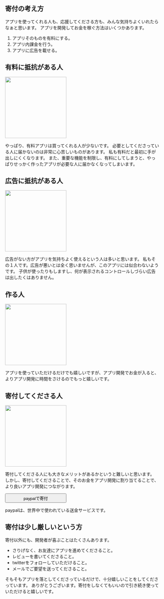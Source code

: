 ## 寄付の考え方
   
アプリを使ってくれる人も、応援してくださる方も、みんな気持ちよくいれたらなぁと思います。
アプリを開発してお金を稼ぐ方法はいくつかあります。
   
1. アプリそのものを有料にする。
2. アプリ内課金を行う。
3. アプリに広告を載せる。
  
## 有料に抵抗がある人
<img src="{{site.baseurl}}/assets/3.png" width="200px">
 
やっぱり、有料アプリは買ってくれる人が少ないです。
必要としてくださっている人に届かないのは非常に心苦しいものがあります。
私も有料だと最初に手が出しにくくなります。
また、重要な機能を制限し、有料にしてしまうと、やっぱりせっかく作ったアプリが必要な人に届かなくなってしまいます。
   
## 広告に抵抗がある人
<img src="{{site.baseurl}}/assets/1.png" width="200px">
     
広告がない方がアプリを気持ちよく使えるという人は多いと思います。
私もその１人です。広告が悪いとは全く思いませんが、このアプリには似合わないようです。
子供が使ったりもしますし、何が表示されるコントロールしづらい広告は出したくはありません。
 
## 作る人
<img src="{{site.baseurl}}/assets/5.png" width="200px">
 
アプリを使っていただけるだけでも嬉しいですが、アプリ開発でお金が入ると、よりアプリ開発に時間をさけるのでもっと嬉しいです。
　
## 寄付してくださる人
<img src="{{site.baseurl}}/assets/2.png" width="200px">
  

寄付してくださる人にも大きなメリットがあるかというと難しいと思います。
しかし、寄付してくださることで、そのお金をアプリ開発に割り当てることで、より良いアプリ開発につながります。
  
<form action="https://www.paypal.me/kazumamatsumoto/1000">
<input type="submit" value="paypalで寄付" style="width:200px;height:30px">
</form>
paypalは、世界中で使われている送金サービスです。


## 寄付は少し厳しいという方
 
寄付以外にも、開発者が喜ぶことはたくさんあります。
* さりげなく、お友達にアプリを進めてくださること。
* レビューを書いてくださること。
* twitterをフォローしていただけること。
* メールでご要望を送ってくださること。
 
そもそもアプリを落としてくださっているだけで、十分嬉しいことをしてくださっています。
ありがとうございます。寄付をしなくてもいいので引き続き使っていただけると嬉しいです。


